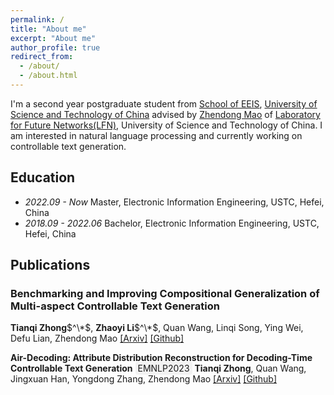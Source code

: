 ```yaml
---
permalink: /
title: "About me"
excerpt: "About me"
author_profile: true
redirect_from: 
  - /about/
  - /about.html
---
```


I'm a second year postgraduate student from [School of EEIS](https://eeis.ustc.edu.cn/main.htm), [University of Science and Technology of China](https://www.ustc.edu.cn/) advised by [Zhendong Mao](https://faculty.ustc.edu.cn/maozhendong/zh_CN/index.htm) of [Laboratory for Future Networks(LFN)](https://lfn.ustc.edu.cn/main.htm), University of Science and Technology of China. I am interested in natural language processing and currently working on controllable text generation.

## Education
- _2022.09 - Now_  Master, Electronic Information Engineering, USTC, Hefei, China
- _2018.09 - 2022.06_  Bachelor, Electronic Information Engineering, USTC, Hefei, China

## Publications
### Benchmarking and Improving Compositional Generalization of Multi-aspect Controllable Text Generation
**Tianqi Zhong**$^\*$, **Zhaoyi Li**$^\*$, Quan Wang, Linqi Song, Ying Wei, Defu Lian, Zhendong Mao
[[Arxiv]](https://arxiv.org/pdf/2404.04232.pdf) [[Github]](https://github.com/tqzhong/CG4MCTG)

**Air-Decoding: Attribute Distribution Reconstruction for Decoding-Time Controllable Text Generation** <span style="background-color: #f2f2f2; padding: 2px 4px; border-radius: 4px;">EMNLP2023</span>
**Tianqi Zhong**, Quan Wang, Jingxuan Han, Yongdong Zhang, Zhendong Mao
[[Arxiv]](https://arxiv.org/pdf/2310.14892.pdf) [[Github]](https://github.com/tqzhong/Air-Decoding)
